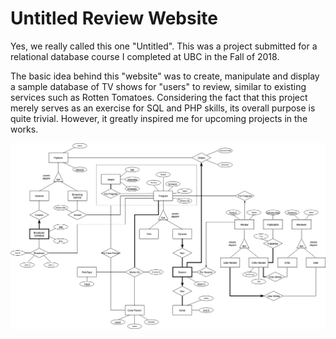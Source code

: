 # Untitled Review Website
Yes, we really called this one "Untitled". This was a project submitted for a relational database course I completed at UBC in the Fall of 2018.

The basic idea behind this "website" was to create, manipulate and display a sample database of TV shows for "users" to review, similar to existing services such as Rotten Tomatoes. Considering the fact that this project merely serves as an exercise for SQL and PHP skills, its overall purpose is quite trivial. However, it greatly inspired me for upcoming projects in the works.

![ER Diagram](ERdiagram_304Project.png?raw=true "ER Diagram")
